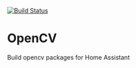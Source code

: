 [![Build Status](https://dev.azure.com/home-assistant/Hass.io/_apis/build/status/opencv?branchName=master)](https://dev.azure.com/home-assistant/Hass.io/_build/latest?definitionId=40&branchName=master)

# OpenCV
Build opencv packages for Home Assistant

